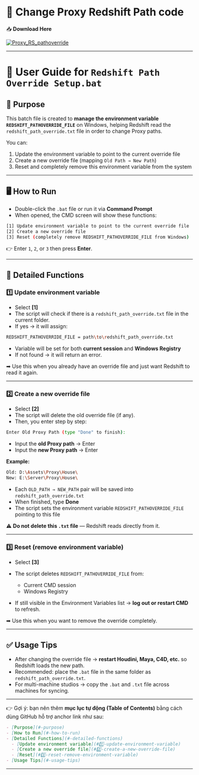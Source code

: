 # 🔄 Change Proxy Redshift Path code



📥 **Download Here**

[![Proxy_RS_pathoverride](https://img.shields.io/badge/Download-Redshift%20Render%20Optimizer-blueviolet)](https://github.com/JameHieu/Proxy_RS_pathoverride/blob/main/Proxy_RS_pathoverride.bat)

</aside>  

---

# 📖 User Guide for `Redshift Path Override Setup.bat`

## 🎯 Purpose

This batch file is created to **manage the environment variable `REDSHIFT_PATHOVERRIDE_FILE`** on Windows, helping Redshift read the `redshift_path_override.txt` file in order to change Proxy paths.

You can:

1. Update the environment variable to point to the current override file
2. Create a new override file (mapping `Old Path → New Path`)
3. Reset and completely remove this environment variable from the system

---

## 🖥 How to Run

* Double-click the `.bat` file or run it via **Command Prompt**
* When opened, the CMD screen will show these functions:

```bash
[1] Update environment variable to point to the current override file
[2] Create a new override file
[3] Reset (completely remove REDSHIFT_PATHOVERRIDE_FILE from Windows)
```

👉 Enter `1`, `2`, or `3` then press **Enter**.

---

## 🔧 Detailed Functions

### 1️⃣ Update environment variable

* Select **[1]**
* The script will check if there is a `redshift_path_override.txt` file in the current folder.
* If yes → it will assign:

```bash
REDSHIFT_PATHOVERRIDE_FILE = path\to\redshift_path_override.txt
```

* Variable will be set for both **current session** and **Windows Registry**
* If not found → it will return an error.

➡ Use this when you already have an override file and just want Redshift to read it again.

---

### 2️⃣ Create a new override file

* Select **[2]**
* The script will delete the old override file (if any).
* Then, you enter step by step:

```bash
Enter Old Proxy Path (type "Done" to finish):
```

* Input the **old Proxy path** → Enter
* Input the **new Proxy path** → Enter

**Example:**

```bash
Old: D:\Assets\Proxy\House\
New: E:\Server\Proxy\House\
```

* Each `OLD_PATH → NEW_PATH` pair will be saved into `redshift_path_override.txt`
* When finished, type **Done**
* The script sets the environment variable `REDSHIFT_PATHOVERRIDE_FILE` pointing to this file

⚠️ **Do not delete this `.txt` file** — Redshift reads directly from it.

---

### 3️⃣ Reset (remove environment variable)

* Select **[3]**

* The script deletes `REDSHIFT_PATHOVERRIDE_FILE` from:

  * Current CMD session
  * Windows Registry

* If still visible in the Environment Variables list → **log out or restart CMD** to refresh.

➡ Use this when you want to remove the override completely.

---

## ✅ Usage Tips

* After changing the override file → **restart Houdini, Maya, C4D, etc.** so Redshift loads the new path.
* Recommended: place the `.bat` file in the same folder as `redshift_path_override.txt`.
* For multi-machine studios → copy the `.bat` and `.txt` file across machines for syncing.

---

👉 Gợi ý: bạn nên thêm **mục lục tự động (Table of Contents)** bằng cách dùng GitHub hỗ trợ anchor link như sau:

```markdown
- [Purpose](#-purpose)
- [How to Run](#-how-to-run)
- [Detailed Functions](#-detailed-functions)
  - [Update environment variable](#1️⃣-update-environment-variable)
  - [Create a new override file](#2️⃣-create-a-new-override-file)
  - [Reset](#3️⃣-reset-remove-environment-variable)
- [Usage Tips](#-usage-tips)
```

---
